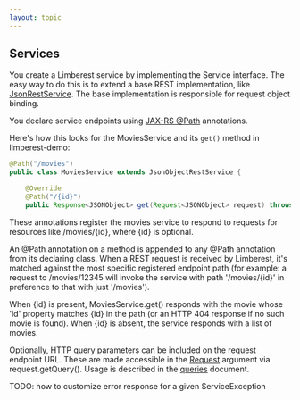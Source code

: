 ```yaml
---
layout: topic
---
```

## Services
You create a Limberest service by implementing the Service interface.
The easy way to do this is to extend a base REST implementation, like [JsonRestService]({{site.baseurl}}/javadoc/io/limberest/json/JsonRestService).
The base implementation is responsible for request object binding.

You declare service endpoints using [JAX-RS @Path](http://docs.oracle.com/javaee/7/api/javax/ws/rs/Path.html) annotations.  


Here's how this looks for the MoviesService and its `get()` method in limberest-demo:
```java
@Path("/movies")
public class MoviesService extends JsonObjectRestService {

    @Override
    @Path("/{id}")
    public Response<JSONObject> get(Request<JSONObject> request) throws ServiceException {
```

These annotations register the movies service to respond to requests for resources like
/movies/{id}, where {id} is optional.

An @Path annotation on a method is appended to any @Path annotation from its declaring class.
When a REST request is received by Limberest, it's matched against the most specific
registered endpoint path (for example: a request to /movies/12345 will invoke the service
with path '/movies/{id}' in preference to that with just '/movies').

When {id} is present, MoviesService.get() responds with the movie whose 'id' property matches {id} in the path
(or an HTTP 404 response if no such movie is found).  When {id} is absent, the service responds with a list of movies.

Optionally, HTTP query parameters can be included on the request endpoint URL.  These are made accessible in the
[Request]() argument via request.getQuery().  Usage is described in the [queries](queries.md) document.

TODO: how to customize error response for a given ServiceException
